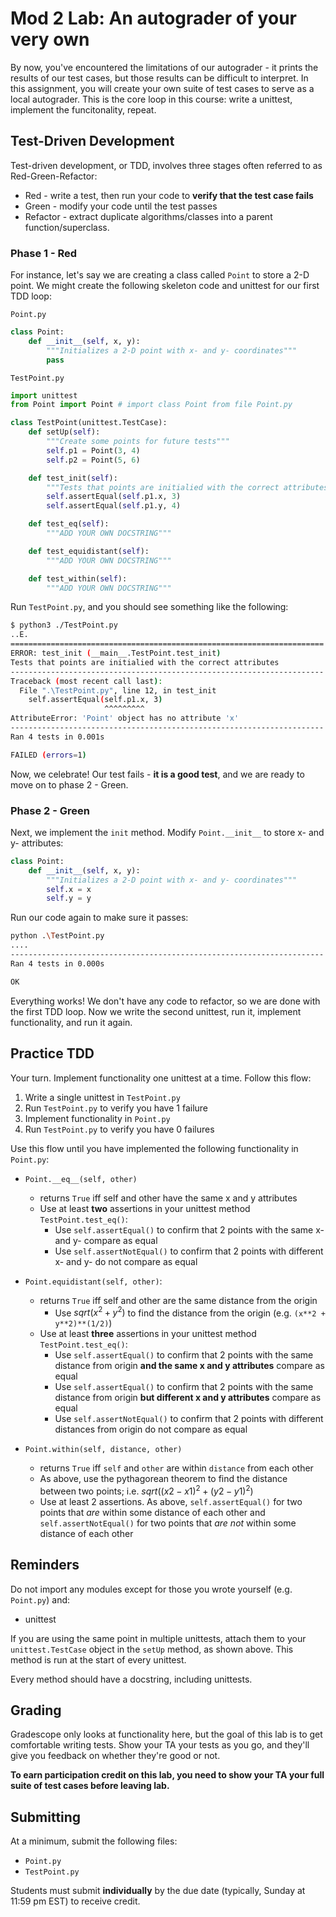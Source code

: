 # Mod 2 Lab: An autograder of your very own

By now, you've encountered the limitations of our autograder - it prints the results of our test cases, but those results can be difficult to interpret. In this assignment, you will create your own suite of test cases to serve as a local autograder. This is the core loop in this course: write a unittest, implement the funcitonality, repeat.

## Test-Driven Development

Test-driven development, or TDD, involves three stages often referred to as Red-Green-Refactor:

* Red - write a test, then run your code to **verify that the test case fails**
* Green - modify your code until the test passes
* Refactor - extract duplicate algorithms/classes into a parent function/superclass.

### Phase 1 - Red
For instance, let's say we are creating a class called `Point` to store a 2-D point. We might create the following skeleton code and unittest for our first TDD loop:


`Point.py`

```python
class Point:
    def __init__(self, x, y):
        """Initializes a 2-D point with x- and y- coordinates"""
        pass
```

`TestPoint.py`

```python
import unittest
from Point import Point # import class Point from file Point.py

class TestPoint(unittest.TestCase):
    def setUp(self):
        """Create some points for future tests"""
        self.p1 = Point(3, 4)
        self.p2 = Point(5, 6)

    def test_init(self):
        """Tests that points are initialied with the correct attributes"""        
        self.assertEqual(self.p1.x, 3)
        self.assertEqual(self.p1.y, 4)

    def test_eq(self):
        """ADD YOUR OWN DOCSTRING"""

    def test_equidistant(self):
        """ADD YOUR OWN DOCSTRING"""

    def test_within(self):
        """ADD YOUR OWN DOCSTRING"""
```

Run `TestPoint.py`, and you should see something like the following:

```bash
$ python3 ./TestPoint.py
..E.
======================================================================
ERROR: test_init (__main__.TestPoint.test_init)
Tests that points are initialied with the correct attributes
----------------------------------------------------------------------
Traceback (most recent call last):
  File ".\TestPoint.py", line 12, in test_init
    self.assertEqual(self.p1.x, 3)
                     ^^^^^^^^^
AttributeError: 'Point' object has no attribute 'x'
----------------------------------------------------------------------
Ran 4 tests in 0.001s

FAILED (errors=1)
```

Now, we celebrate! Our test fails - **it is a good test**, and we are ready to move on to phase 2 - Green.

### Phase 2 - Green

Next, we implement the `init` method. Modify `Point.__init__` to store x- and y- attributes:

```python
class Point:
    def __init__(self, x, y):
        """Initializes a 2-D point with x- and y- coordinates"""
        self.x = x
        self.y = y
```

Run our code again to make sure it passes:

```bash
python .\TestPoint.py
....
----------------------------------------------------------------------
Ran 4 tests in 0.000s

OK
```

Everything works! We don't have any code to refactor, so we are done with the first TDD loop. Now we write the second unittest, run it, implement functionality, and run it again. 


## Practice TDD

Your turn. Implement functionality one unittest at a time. Follow this flow:

1) Write a single unittest in `TestPoint.py`
2) Run `TestPoint.py` to verify you have 1 failure
3) Implement functionality in `Point.py`
4) Run `TestPoint.py` to verify you have 0 failures

Use this flow until you have implemented the following functionality in `Point.py`:

* `Point.__eq__(self, other)`
    * returns `True` iff self and other have the same x and y attributes
    * Use at least **two** assertions in your unittest method `TestPoint.test_eq()`:
        * Use `self.assertEqual()` to confirm that 2 points with the same x- and y- compare as equal
        * Use `self.assertNotEqual()` to confirm that 2 points with different x- and y- do not compare as equal

* `Point.equidistant(self, other)`:
    * returns `True` iff self and other are the same distance from the origin
        * Use $sqrt(x^2 + y^2)$ to find the distance from the origin (e.g. `(x**2 + y**2)**(1/2)`)
    * Use at least **three** assertions in your unittest method `TestPoint.test_eq()`:
        * Use `self.assertEqual()` to confirm that 2 points with the same distance from origin **and the same x and y attributes** compare as equal
        * Use `self.assertEqual()` to confirm that 2 points with the same distance from origin **but different x and y attributes** compare as equal
        * Use `self.assertNotEqual()` to confirm that 2 points with different distances from origin do not compare as equal

* `Point.within(self, distance, other)`
    * returns `True` iff `self` and `other` are within `distance` from each other
    * As above, use the pythagorean theorem to find the distance between two points; i.e. $sqrt((x2-x1)^2+(y2-y1)^2)$
    * Use at least 2 assertions. As above, `self.assertEqual()` for two points that *are* within some distance of each other and `self.assertNotEqual()` for two points that *are not* within some distance of each other

## Reminders

Do not import any modules except for those you wrote yourself (e.g. `Point.py`) and:

* unittest

If you are using the same point in multiple unittests, attach them to your `unittest.TestCase` object in the `setUp` method, as shown above. This method is run at the start of every unittest.

Every method should have a docstring, including unittests.


## Grading

Gradescope only looks at functionality here, but the goal of this lab is to get comfortable writing tests. Show your TA your tests as you go, and they'll give you feedback on whether they're good or not.

**To earn participation credit on this lab, you need to show your TA your full suite of test cases before leaving lab.**

## Submitting

At a minimum, submit the following files:

* `Point.py`
* `TestPoint.py`

Students must submit **individually** by the due date (typically, Sunday at 11:59 pm EST) to receive credit. 